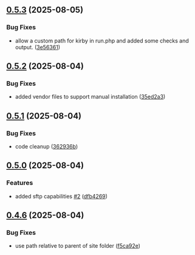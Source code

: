 ## [0.5.3](https://github.com/tearoom1/kirby-ftp-backup/compare/v0.5.2...v0.5.3) (2025-08-05)


### Bug Fixes

* allow a custom path for kirby in run.php and added some checks and output. ([3e56361](https://github.com/tearoom1/kirby-ftp-backup/commit/3e563613de5753e9a4862b1f7657f7400e2be12f))

## [0.5.2](https://github.com/tearoom1/kirby-ftp-backup/compare/v0.5.1...v0.5.2) (2025-08-04)


### Bug Fixes

* added vendor files to support manual installation ([35ed2a3](https://github.com/tearoom1/kirby-ftp-backup/commit/35ed2a3fbb7eacc3215d37e67bc3020c5e68bf08))

## [0.5.1](https://github.com/tearoom1/kirby-ftp-backup/compare/v0.5.0...v0.5.1) (2025-08-04)


### Bug Fixes

* code cleanup ([362936b](https://github.com/tearoom1/kirby-ftp-backup/commit/362936be789026c4eb9c9cb6e068fcf155c60933))

## [0.5.0](https://github.com/tearoom1/kirby-ftp-backup/compare/v0.4.6...v0.5.0) (2025-08-04)


### Features

* added sftp capabilities [#2](https://github.com/tearoom1/kirby-ftp-backup/issues/2) ([dfb4269](https://github.com/tearoom1/kirby-ftp-backup/commit/dfb4269ddb6302c6c4da558284b303961cc4a81e))

## [0.4.6](https://github.com/tearoom1/kirby-ftp-backup/compare/v0.4.5...v0.4.6) (2025-08-04)


### Bug Fixes

* use path relative to parent of site folder ([f5ca92e](https://github.com/tearoom1/kirby-ftp-backup/commit/f5ca92e9a183d310c961396f8637907ecf7f62e8))

